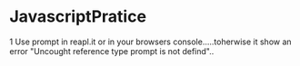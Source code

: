 ﻿# JavascriptPratice
1 Use prompt in reapl.it or in your browsers console.....toherwise it show an error "Uncought reference type prompt is not defind"..
